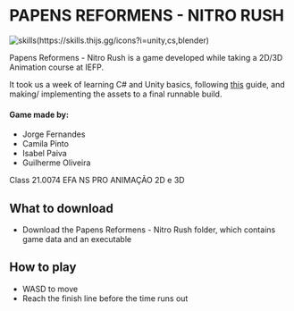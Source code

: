 # PAPENS REFORMENS - NITRO RUSH



![skills(https://skills.thijs.gg/icons?i=unity,cs,blender)](https://skills.thijs.gg)


Papens Reformens - Nitro Rush is a game developed while taking a 2D/3D Animation course at IEFP.

It took us a week of learning C# and Unity basics, following [this](https://www.youtube.com/watch?v=n0GQL5JgJcY&list=PLrnPJCHvNZuB5ATsJZLKX3AW4V9XaIV9b) guide, and making/ implementing the assets to a final runnable build.



#### Game made by: 
- Jorge Fernandes
- Camila Pinto
- Isabel Paiva
- Guilherme Oliveira

Class 21.0074 EFA NS PRO ANIMAÇÃO 2D e 3D 

## What to download
- Download the Papens Reformens - Nitro Rush folder, which contains game data and an executable

## How to play
- WASD to move
- Reach the finish line before the time runs out
